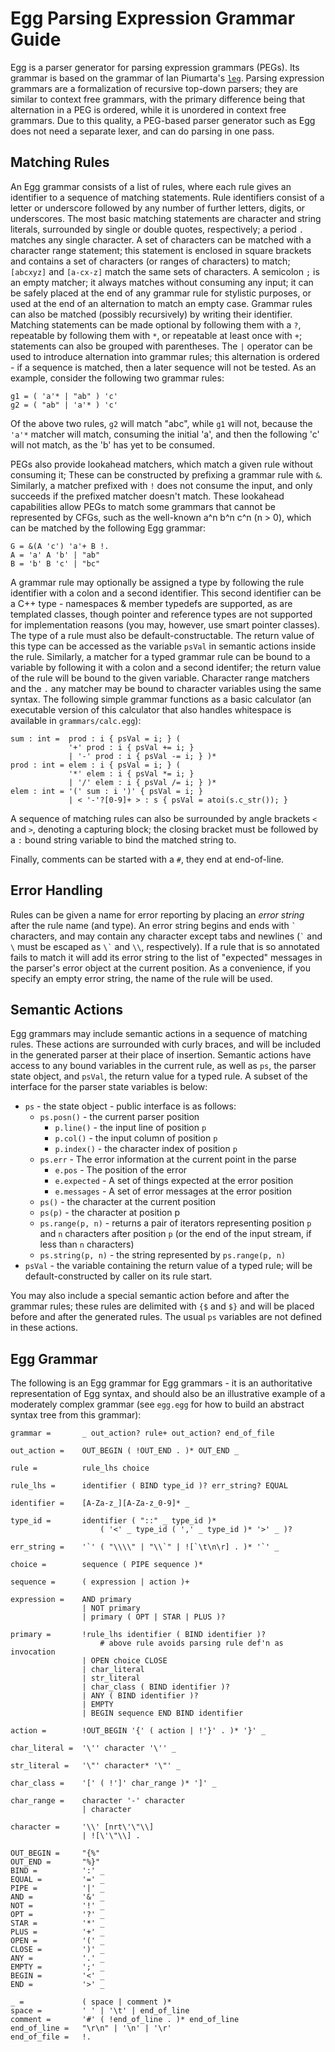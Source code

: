 # Egg Parsing Expression Grammar Guide #

Egg is a parser generator for parsing expression grammars (PEGs). 
Its grammar is based on the grammar of Ian Piumarta's [`leg`](http://piumarta.com/software/peg/). 
Parsing expression grammars are a formalization of recursive top-down parsers; they are similar to context free grammars, with the primary difference being that alternation in a PEG is ordered, while it is unordered in context free grammars. 
Due to this quality, a PEG-based parser generator such as Egg does not need a separate lexer, and can do parsing in one pass.

## Matching Rules ##

An Egg grammar consists of a list of rules, where each rule gives an identifier to a sequence of matching statements. 
Rule identifiers consist of a letter or underscore followed by any number of further letters, digits, or underscores. 
The most basic matching statements are character and string literals, surrounded by single or double quotes, respectively; a period `.` matches any single character. 
A set of characters can be matched with a character range statement; this statement is enclosed in square brackets and contains a set of characters (or ranges of characters) to match; `[abcxyz]` and `[a-cx-z]` match the same sets of characters. 
A semicolon `;` is an empty matcher; it always matches without consuming any input; it can be safely placed at the end of any grammar rule for stylistic purposes, or used at the end of an alternation to match an empty case. 
Grammar rules can also be matched (possibly recursively) by writing their identifier. 
Matching statements can be made optional by following them with a `?`, repeatable by following them with `*`, or repeatable at least once with `+`; statements can also be grouped with parentheses. 
The `|` operator can be used to introduce alternation into grammar rules; this alternation is ordered - if a sequence is matched, then a later sequence will not be tested. As an example, consider the following two grammar rules: 

    g1 = ( 'a'* | "ab" ) 'c'
    g2 = ( "ab" | 'a'* ) 'c'

Of the above two rules, `g2` will match "abc", while `g1` will not, because the `'a'*` matcher will match, consuming the initial 'a', and then the following 'c' will not match, as the 'b' has yet to be consumed. 

PEGs also provide lookahead matchers, which match a given rule without consuming it; These can be constructed by prefixing a grammar rule with `&`. 
Similarly, a matcher prefixed with `!` does not consume the input, and only succeeds if the prefixed matcher doesn't match. 
These lookahead capabilities allow PEGs to match some grammars that cannot be represented by CFGs, such as the well-known a^n b^n c^n (n > 0), which can be matched by the following Egg grammar: 

    G = &(A 'c') 'a'+ B !.
    A = 'a' A 'b' | "ab"
    B = 'b' B 'c' | "bc"

A grammar rule may optionally be assigned a type by following the rule identifier with a colon and a second identifier. 
This second identifier can be a C++ type - namespaces & member typedefs are supported, as are templated classes, though pointer and reference types are not supported for implementation reasons (you may, however, use smart pointer classes). 
The type of a rule must also be default-constructable. 
The return value of this type can be accessed as the variable `psVal` in semantic actions inside the rule. 
Similarly, a matcher for a typed grammar rule can be bound to a variable by following it with a colon and a second identifer; the return value of the rule will be bound to the given variable. 
Character range matchers and the `.` any matcher may be bound to character variables using the same syntax. 
The following simple grammar functions as a basic calculator (an executable version of this calculator that also handles whitespace is available in `grammars/calc.egg`):

    sum : int =  prod : i { psVal = i; } ( 
                 '+' prod : i { psVal += i; } 
                 | '-' prod : i { psVal -= i; } )*
    prod : int = elem : i { psVal = i; } (
                 '*' elem : i { psVal *= i; } 
                 | '/' elem : i { psVal /= i; } )*
    elem : int = '(' sum : i ')' { psVal = i; }
                 | < '-'?[0-9]+ > : s { psVal = atoi(s.c_str()); }

A sequence of matching rules can also be surrounded by angle brackets `<` and `>`, denoting a capturing block; the closing bracket must be followed by a `:` bound string variable to bind the matched string to.

Finally, comments can be started with a `#`, they end at end-of-line.

## Error Handling ##

Rules can be given a name for error reporting by placing an _error string_ after the rule name (and type). 
An error string begins and ends with `` ` `` characters, and may contain any character except tabs and newlines (`` ` `` and `\` must be escaped as `` \` `` and `\\`, respectively). 
If a rule that is so annotated fails to match it will add its error string to the list of "expected" messages in the parser's error object at the current position. 
As a convenience, if you specify an empty error string, the name of the rule will be used. 

## Semantic Actions ##

Egg grammars may include semantic actions in a sequence of matching rules. 
These actions are surrounded with curly braces, and will be included in the generated parser at their place of insertion. 
Semantic actions have access to any bound variables in the current rule, as well as `ps`, the parser state object, and `psVal`, the return value for a typed rule. 
A subset of the interface for the parser state variables is below:

- `ps` - the state object - public interface is as follows:
  - `ps.posn()` - the current parser position
    - `p.line()` - the input line of position `p`
    - `p.col()` - the input column of position `p`
    - `p.index()` - the character index of position `p`
  - `ps.err` - The error information at the current point in the parse
    - `e.pos` - The position of the error
    - `e.expected` - A set of things expected at the error position
    - `e.messages` - A set of error messages at the error position
  - `ps()` - the character at the current position
  - `ps(p)` - the character at position p
  - `ps.range(p, n)` - returns a pair of iterators representing position `p` and `n` characters after position `p` (or the end of the input stream, if less than `n` characters)
  - `ps.string(p, n)` - the string represented by `ps.range(p, n)`
- `psVal` - the variable containing the return value of a typed rule; will be default-constructed by caller on its rule start.

You may also include a special semantic action before and after the grammar rules; these rules are delimited with `{$` and `$}` and will be placed before and after the generated rules. 
The usual `ps` variables are not defined in these actions.

## Egg Grammar ##

The following is an Egg grammar for Egg grammars - it is an authoritative representation of Egg syntax, and should also be an illustrative example of a moderately complex grammar (see `egg.egg` for how to build an abstract syntax tree from this grammar): 

    grammar =		_ out_action? rule+ out_action? end_of_file

    out_action =	OUT_BEGIN ( !OUT_END . )* OUT_END _
    
    rule =			rule_lhs choice
    
    rule_lhs =		identifier ( BIND type_id )? err_string? EQUAL
    
    identifier =	[A-Za-z_][A-Za-z_0-9]* _

    type_id =		identifier ( "::" _ type_id )* 
    					( '<' _ type_id ( ',' _ type_id )* '>' _ )?
    
    err_string =	'`' ( "\\\\" | "\\`" | ![`\t\n\r] . )* '`' _
    
    choice =		sequence ( PIPE sequence )*
    
    sequence =		( expression | action )+
    
    expression =	AND primary
    				| NOT primary 
    				| primary ( OPT | STAR | PLUS )? 
    
    primary =		!rule_lhs identifier ( BIND identifier )?
    					# above rule avoids parsing rule def'n as invocation
    				| OPEN choice CLOSE
    				| char_literal
    				| str_literal
    				| char_class ( BIND identifier )?
    				| ANY ( BIND identifier )?
    				| EMPTY
    				| BEGIN sequence END BIND identifier
    
    action =		!OUT_BEGIN '{' ( action | !'}' . )* '}' _
    
    char_literal =	'\'' character '\'' _
    
    str_literal =	'\"' character* '\"' _
    
    char_class =	'[' ( !']' char_range )* ']' _
    
    char_range =	character '-' character 
    				| character
    
    character =		'\\' [nrt\'\"\\]
    				| ![\'\"\\] .
    
	OUT_BEGIN =		"{%"
    OUT_END =		"%}"
    BIND =			':' _
    EQUAL =			'=' _
    PIPE =			'|' _
    AND =			'&' _
    NOT =			'!' _
    OPT =			'?' _
    STAR =			'*' _
    PLUS =			'+' _
    OPEN =			'(' _
    CLOSE =			')' _
    ANY =			'.' _
    EMPTY =			';' _
    BEGIN =			'<' _
    END =			'>' _
    
    _ =		 		( space | comment )*
    space =			' ' | '\t' | end_of_line
    comment =		'#' ( !end_of_line . )* end_of_line
    end_of_line = 	"\r\n" | '\n' | '\r'
    end_of_file = 	!.


